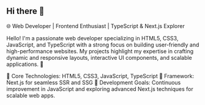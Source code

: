 ## Hi there 👋
🌐 Web Developer | Frontend Enthusiast | TypeScript & Next.js Explorer

Hello! I'm a passionate web developer specializing in HTML5, CSS3, JavaScript, and TypeScript with a strong focus on building user-friendly and high-performance websites. My projects highlight my expertise in crafting dynamic and responsive layouts, interactive UI components, and scalable applications. 🚀

🔹 Core Technologies: HTML5, CSS3, JavaScript, TypeScript
🔹 Framework: Next.js for seamless SSR and SSG
🔹 Development Goals: Continuous improvement in JavaScript and exploring advanced Next.js techniques for scalable web apps. 
